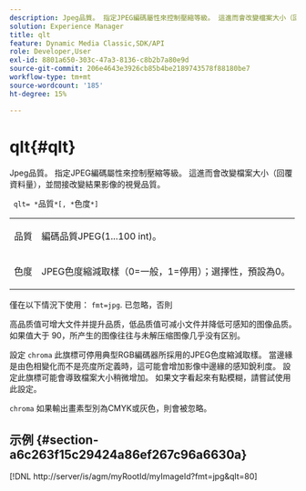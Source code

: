 ```yaml
---
description: Jpeg品質。 指定JPEG編碼屬性來控制壓縮等級。 這進而會改變檔案大小（回覆資料量），並間接改變結果影像的視覺品質。
solution: Experience Manager
title: qlt
feature: Dynamic Media Classic,SDK/API
role: Developer,User
exl-id: 8801a650-303c-47a3-8136-c8b2b7a80e9d
source-git-commit: 206e4643e3926cb85b4be2189743578f88180be7
workflow-type: tm+mt
source-wordcount: '185'
ht-degree: 15%

---
```


# qlt{#qlt}

Jpeg品質。 指定JPEG編碼屬性來控制壓縮等級。 這進而會改變檔案大小（回覆資料量），並間接改變結果影像的視覺品質。

` qlt= *`品質`*[, *`色度`*]`

<table id="simpletable_D080D15922CE4EF4B707282A4D45739A"> 
 <tr class="strow"> 
  <td class="stentry"> <p> <span class="codeph"> <span class="varname"> 品質 </span> </span> </p> </td> 
  <td class="stentry"> <p>編碼品質JPEG(1...100 int)。 </p> </td> 
 </tr> 
 <tr class="strow"> 
  <td class="stentry"> <p> <span class="codeph"> <span class="varname"> 色度 </span> </span> </p> </td> 
  <td class="stentry"> <p>JPEG色度縮減取樣（0=一般，1=停用）；選擇性，預設為0。 </p> </td> 
 </tr> 
</table>

僅在以下情況下使用： `fmt=jpg`. 已忽略，否則

高品质值可增大文件并提升品质，低品质值可减小文件并降低可感知的图像品质。如果值大于 90，所产生的图像往往与未解压缩图像几乎没有区别。

設定 `chroma` 此旗標可停用典型RGB編碼器所採用的JPEG色度縮減取樣。 當邊緣是由色相變化而不是亮度所定義時，這可能會增加影像中邊緣的感知銳利度。 設定此旗標可能會導致檔案大小稍微增加。 如果文字看起來有點模糊，請嘗試使用此設定。

`chroma` 如果輸出畫素型別為CMYK或灰色，則會被忽略。

## 示例 {#section-a6c263f15c29424a86ef267c96a6630a}

[!DNL http://server/is/agm/myRootId/myImageId?fmt=jpg&qlt=80]
